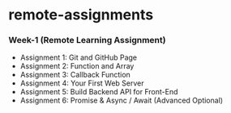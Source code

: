 # remote-assignments
### Week-1 (Remote Learning Assignment)
- Assignment 1: Git and GitHub Page
- Assignment 2: Function and Array
- Assignment 3: Callback Function
- Assignment 4: Your First Web Server
- Assignment 5: Build Backend API for Front-End
- Assignment 6: Promise & Async / Await (Advanced Optional)
